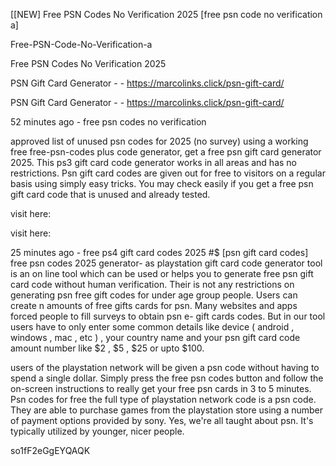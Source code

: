 [[NEW] Free PSN Codes No Verification 2025 [free psn code no verification a]

Free-PSN-Code-No-Verification-a

Free PSN Codes No Verification 2025

PSN Gift Card Generator - - https://marcolinks.click/psn-gift-card/

PSN Gift Card Generator - - https://marcolinks.click/psn-gift-card/

52 minutes ago - free psn codes no verification

approved list of unused psn codes for 2025 (no survey) using a working free free-psn-codes plus code generator, get a free psn gift card generator 2025. This ps3 gift card code generator works in all areas and has no restrictions. Psn gift card codes are given out for free to visitors on a regular basis using simply easy tricks. You may check easily if you get a free psn gift card code that is unused and already tested.

visit here:

visit here:

25 minutes ago - free ps4 gift card codes 2025 #$ [psn gift card codes] free psn codes 2025 generator- as playstation gift card code generator tool is an on line tool which can be used or helps you to generate free psn gift card code without human verification. Their is not any restrictions on generating psn free gift codes for under age group people. Users can create n amounts of free gifts cards for psn. Many websites and apps forced people to fill surveys to obtain psn e- gift cards codes. But in our tool users have to only enter some common details like  device ( android , windows , mac , etc ) , your country name and your psn gift card code amount number like  $2 , $5 , $25 or upto $100.

users of the playstation network will be given a psn code without having to spend a single dollar. Simply press the free psn codes button and follow the on-screen instructions to really get your free psn cards in 3 to 5 minutes. Psn codes for free the full type of playstation network code is a psn code. They are able to purchase games from the playstation store using a number of payment options provided by sony. Yes, we're all taught about psn. It's typically utilized by younger, nicer people.

so1fF2eGgEYQAQK

